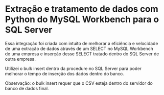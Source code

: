 # Extração e tratamento de dados com Python do MySQL Workbench para o SQL Server

Essa integração foi criada com intuito de melhorar a eficiência e velocidade de uma extração de dados através de um SELECT no MySQL Workbench de uma empresa e inserção desse SELECT tratado dentro do SQL Server de outra empresa.

Utilizei o bulk insert dentro da procedure no SQL Server para poder melhorar o tempo de inserção dos dados dentro do banco.

Observação: o bulk insert requer que o CSV esteja dentro do servidor do banco de dados final.
